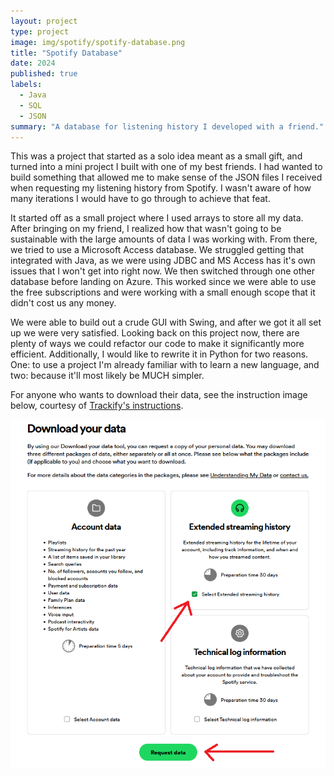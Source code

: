 ```yaml
---
layout: project
type: project
image: img/spotify/spotify-database.png
title: "Spotify Database"
date: 2024
published: true
labels:
  - Java
  - SQL
  - JSON
summary: "A database for listening history I developed with a friend."
---
```


This was a project that started as a solo idea meant as a small gift, and turned into a mini project I built with one of my best friends. I had wanted to build something that allowed me to make sense of the JSON files I received when requesting my listening history from Spotify. I wasn't aware of how many iterations I would have to go through to achieve that feat.

It started off as a small project where I used arrays to store all my data. After bringing on my friend, I realized how that wasn't going to be sustainable with the large amounts of data I was working with. From there, we tried to use a Microsoft Access database. We struggled getting that integrated with Java, as we were using JDBC and MS Access has it's own issues that I won't get into right now. We then switched through one other database before landing on Azure. This worked since we were able to use the free subscriptions and were working with a small enough scope that it didn't cost us any money.

We were able to build out a crude GUI with Swing, and after we got it all set up we were very satisfied. Looking back on this project now, there are plenty of ways we could refactor our code to make it significantly more efficient. Additionally, I would like to rewrite it in Python for two reasons. One: to use a project I'm already familiar with to learn a new language, and two: because it'll most likely be MUCH simpler.

For anyone who wants to download their data, see the instruction image below, courtesy of [Trackify's instructions](https://support.trackify.am/import/guide).

<img class="img-fluid" src="../img/spotify/file-instructions.png">
